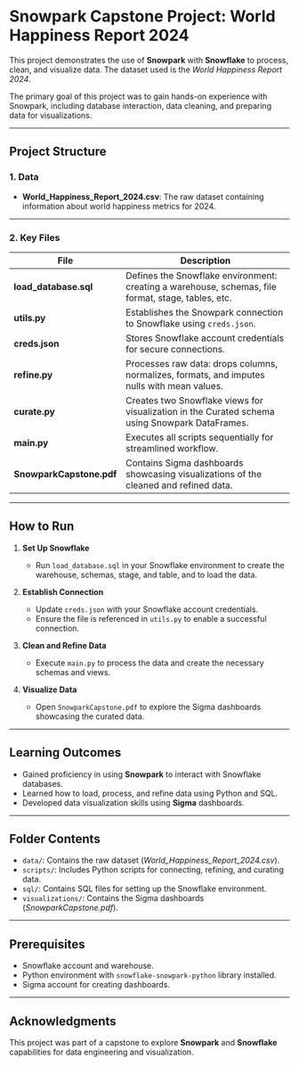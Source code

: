 # Snowpark Capstone Project: World Happiness Report 2024  

This project demonstrates the use of **Snowpark** with **Snowflake** to process, clean, and visualize data. The dataset used is the *World Happiness Report 2024*.  

The primary goal of this project was to gain hands-on experience with Snowpark, including database interaction, data cleaning, and preparing data for visualizations.  

---

## Project Structure  

### 1. **Data**  
- **World_Happiness_Report_2024.csv**: The raw dataset containing information about world happiness metrics for 2024.  

---

### 2. **Key Files**  

| File                  | Description                                                                                          |
|-----------------------|------------------------------------------------------------------------------------------------------|
| **load_database.sql** | Defines the Snowflake environment: creating a warehouse, schemas, file format, stage, tables, etc.  |
| **utils.py**          | Establishes the Snowpark connection to Snowflake using `creds.json`.                                 |
| **creds.json**        | Stores Snowflake account credentials for secure connections.                                         |
| **refine.py**         | Processes raw data: drops columns, normalizes, formats, and imputes nulls with mean values.          |
| **curate.py**         | Creates two Snowflake views for visualization in the Curated schema using Snowpark DataFrames.       |
| **main.py**           | Executes all scripts sequentially for streamlined workflow.                                          |
| **SnowparkCapstone.pdf** | Contains Sigma dashboards showcasing visualizations of the cleaned and refined data.              |

---

## How to Run  

1. **Set Up Snowflake**  
   - Run `load_database.sql` in your Snowflake environment to create the warehouse, schemas, stage, and table, and to load the data.  

2. **Establish Connection**  
   - Update `creds.json` with your Snowflake account credentials.  
   - Ensure the file is referenced in `utils.py` to enable a successful connection.  

3. **Clean and Refine Data**  
   - Execute `main.py` to process the data and create the necessary schemas and views.  

4. **Visualize Data**  
   - Open `SnowparkCapstone.pdf` to explore the Sigma dashboards showcasing the curated data.  

---

## Learning Outcomes  

- Gained proficiency in using **Snowpark** to interact with Snowflake databases.  
- Learned how to load, process, and refine data using Python and SQL.  
- Developed data visualization skills using **Sigma** dashboards.  

---

## Folder Contents  

- `data/`: Contains the raw dataset (*World_Happiness_Report_2024.csv*).  
- `scripts/`: Includes Python scripts for connecting, refining, and curating data.  
- `sql/`: Contains SQL files for setting up the Snowflake environment.  
- `visualizations/`: Contains the Sigma dashboards (*SnowparkCapstone.pdf*).  

---

## Prerequisites  

- Snowflake account and warehouse.  
- Python environment with `snowflake-snowpark-python` library installed.  
- Sigma account for creating dashboards.  

---

## Acknowledgments  

This project was part of a capstone to explore **Snowpark** and **Snowflake** capabilities for data engineering and visualization.  
